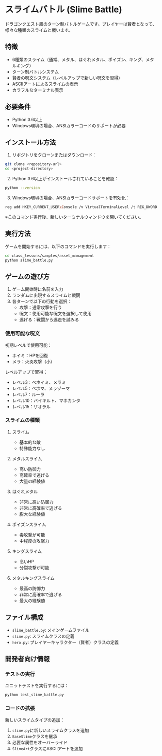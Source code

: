 # スライムバトル (Slime Battle)

ドラゴンクエスト風のターン制バトルゲームです。プレイヤーは賢者となって、様々な種類のスライムと戦います。

## 特徴

- 6種類のスライム（通常、メタル、はぐれメタル、ポイズン、キング、メタルキング）
- ターン制バトルシステム
- 賢者の呪文システム（レベルアップで新しい呪文を習得）
- ASCIIアートによるスライムの表示
- カラフルなターミナル表示

## 必要条件

- Python 3.6以上
- Windows環境の場合、ANSIカラーコードのサポートが必要

## インストール方法

1. リポジトリをクローンまたはダウンロード：
```bash
git clone <repository-url>
cd <project-directory>
```

2. Python 3.6以上がインストールされていることを確認：
```bash
python --version
```

3. Windows環境の場合、ANSIカラーコードサポートを有効化：
```bash
reg add HKEY_CURRENT_USER\Console /v VirtualTerminalLevel /t REG_DWORD /d 1
```
※このコマンド実行後、新しいターミナルウィンドウを開いてください。

## 実行方法

ゲームを開始するには、以下のコマンドを実行します：

```bash
cd class_lessons/samples/asset_management
python slime_battle.py
```

## ゲームの遊び方

1. ゲーム開始時に名前を入力
2. ランダムに出現するスライムと戦闘
3. 各ターンで以下の行動を選択：
   - 攻撃：通常攻撃を行う
   - 呪文：使用可能な呪文を選択して使用
   - 逃げる：戦闘から逃走を試みる

### 使用可能な呪文

初期レベルで使用可能：
- ホイミ：HPを回復
- メラ：火炎攻撃（小）

レベルアップで習得：
- レベル3：ベホイミ、メラミ
- レベル5：ベホマ、メラゾーマ
- レベル7：ルーラ
- レベル10：バイキルト、マホカンタ
- レベル15：ザオラル

### スライムの種類

1. スライム
   - 基本的な敵
   - 特殊能力なし

2. メタルスライム
   - 高い防御力
   - 高確率で逃げる
   - 大量の経験値

3. はぐれメタル
   - 非常に高い防御力
   - 非常に高確率で逃げる
   - 膨大な経験値

4. ポイズンスライム
   - 毒攻撃が可能
   - 中程度の攻撃力

5. キングスライム
   - 高いHP
   - 分裂攻撃が可能

6. メタルキングスライム
   - 最高の防御力
   - 非常に高確率で逃げる
   - 最大の経験値

## ファイル構成

- `slime_battle.py`: メインゲームファイル
- `slime.py`: スライムクラスの定義
- `hero.py`: プレイヤーキャラクター（賢者）クラスの定義

## 開発者向け情報

### テストの実行

ユニットテストを実行するには：

```bash
python test_slime_battle.py
```

### コードの拡張

新しいスライムタイプの追加：
1. `slime.py`に新しいスライムクラスを追加
2. `BaseSlime`クラスを継承
3. 必要な属性をオーバーライド
4. `SlimeArt`クラスにASCIIアートを追加
